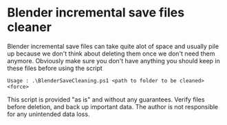 # Blender incremental save files cleaner

Blender incremental save files can take quite alot of space and usually pile up because we don't think about deleting them once we don't need them anymore.
Obviously make sure you don't have anything you should keep in these files before using the script

`Usage : .\BlenderSaveCleaning.ps1 <path to folder to be cleaned> <force>`

This script is provided "as is" and without any guarantees. Verify files before deletion, and back up important data. The author is not responsible for any unintended data loss.